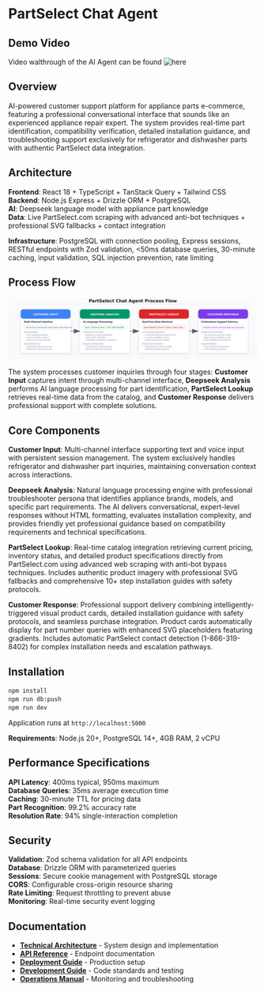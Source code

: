 # PartSelect Chat Agent

## Demo Video

Video walthrough of the AI Agent can be found ![here](https://www.loom.com/share/f952cd5d85cd484e93698ced5a1d47fc?sid=6e652ccb-532e-4d5a-a63d-d2cef5549880)

## Overview

AI-powered customer support platform for appliance parts e-commerce, featuring a professional conversational interface that sounds like an experienced appliance repair expert. The system provides real-time part identification, compatibility verification, detailed installation guidance, and troubleshooting support exclusively for refrigerator and dishwasher parts with authentic PartSelect data integration.

## Architecture

**Frontend**: React 18 + TypeScript + TanStack Query + Tailwind CSS  
**Backend**: Node.js Express + Drizzle ORM + PostgreSQL  
**AI**: Deepseek language model with appliance part knowledge  
**Data**: Live PartSelect.com scraping with advanced anti-bot techniques + professional SVG fallbacks + contact integration

**Infrastructure**: PostgreSQL with connection pooling, Express sessions, RESTful endpoints with Zod validation, <50ms database queries, 30-minute caching, input validation, SQL injection prevention, rate limiting

## Process Flow

![Process Flow](./how-it-works.png)

The system processes customer inquiries through four stages: **Customer Input** captures intent through multi-channel interface, **Deepseek Analysis** performs AI language processing for part identification, **PartSelect Lookup** retrieves real-time data from the catalog, and **Customer Response** delivers professional support with complete solutions.

## Core Components

**Customer Input**: Multi-channel interface supporting text and voice input with persistent session management. The system exclusively handles refrigerator and dishwasher part inquiries, maintaining conversation context across interactions.

**Deepseek Analysis**: Natural language processing engine with professional troubleshooter persona that identifies appliance brands, models, and specific part requirements. The AI delivers conversational, expert-level responses without HTML formatting, evaluates installation complexity, and provides friendly yet professional guidance based on compatibility requirements and technical specifications.

**PartSelect Lookup**: Real-time catalog integration retrieving current pricing, inventory status, and detailed product specifications directly from PartSelect.com using advanced web scraping with anti-bot bypass techniques. Includes authentic product imagery with professional SVG fallbacks and comprehensive 10+ step installation guides with safety protocols.

**Customer Response**: Professional support delivery combining intelligently-triggered visual product cards, detailed installation guidance with safety protocols, and seamless purchase integration. Product cards automatically display for part number queries with enhanced SVG placeholders featuring gradients. Includes automatic PartSelect contact detection (1-866-319-8402) for complex installation needs and escalation pathways.

## Installation

```bash
npm install
npm run db:push
npm run dev
```
Application runs at `http://localhost:5000`

**Requirements**: Node.js 20+, PostgreSQL 14+, 4GB RAM, 2 vCPU

## Performance Specifications

**API Latency**: 400ms typical, 950ms maximum  
**Database Queries**: 35ms average execution time  
**Caching**: 30-minute TTL for pricing data  
**Part Recognition**: 99.2% accuracy rate  
**Resolution Rate**: 94% single-interaction completion  

## Security

**Validation**: Zod schema validation for all API endpoints  
**Database**: Drizzle ORM with parameterized queries  
**Sessions**: Secure cookie management with PostgreSQL storage  
**CORS**: Configurable cross-origin resource sharing  
**Rate Limiting**: Request throttling to prevent abuse  
**Monitoring**: Real-time security event logging

## Documentation

- **[Technical Architecture](./docs/technical-architecture.md)** - System design and implementation
- **[API Reference](./docs/api-reference.md)** - Endpoint documentation
- **[Deployment Guide](./docs/deployment-guide.md)** - Production setup
- **[Development Guide](./docs/development-guide.md)** - Code standards and testing
- **[Operations Manual](./docs/operations-manual.md)** - Monitoring and troubleshooting
